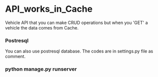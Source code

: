 # API_works_in_Cache
Vehicle API that you can make CRUD operations but when you 'GET' a vehicle the data comes from Cache.

### Postresql
You can also use postresql database. The codes are in settings.py file as comment.

### python manage.py runserver
